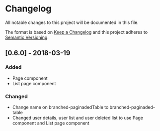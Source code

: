 # Changelog
All notable changes to this project will be documented in this file.

The format is based on [Keep a Changelog](http://keepachangelog.com/en/1.0.0/)
and this project adheres to [Semantic Versioning](http://semver.org/spec/v2.0.0.html).


## [0.6.0] - 2018-03-19
### Added
- Page component
- List page component

### Changed
- Change name on branched-paginadedTable to branched-paginaded-table
- Changed user details, user list and user deleted list to use Page component and List page component